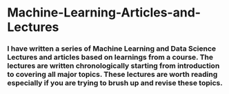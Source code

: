 # Machine-Learning-Articles-and-Lectures
### I have written a series of Machine Learning and Data Science Lectures and articles based on learnings from a course. The lectures are written chronologically starting from introduction to covering all major topics. These lectures are worth reading especially if you are trying to brush up and revise these topics.
